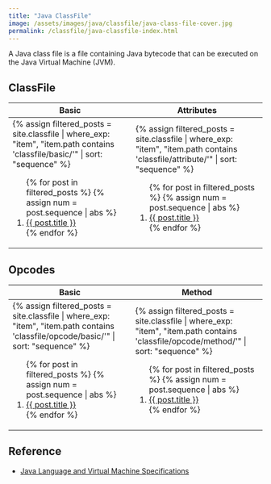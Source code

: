 ```yaml
---
title: "Java ClassFile"
image: /assets/images/java/classfile/java-class-file-cover.jpg
permalink: /classfile/java-classfile-index.html
---
```


A Java class file is a file containing Java bytecode that can be executed on the Java Virtual Machine (JVM).

## ClassFile

<table>
    <thead>
    <tr>
        <th style="text-align: center;">Basic</th>
        <th style="text-align: center;">Attributes</th>
    </tr>
    </thead>
    <tbody>
    <tr>
        <td>
{%
assign filtered_posts = site.classfile |
where_exp: "item", "item.path contains 'classfile/basic/'" |
sort: "sequence"
%}
<ol>
    {% for post in filtered_posts %}
    {% assign num = post.sequence | abs %}
    <li>
        <a href="{{ post.url }}">{{ post.title }}</a>
    </li>
    {% endfor %}
</ol>
        </td>
        <td>
{%
assign filtered_posts = site.classfile |
where_exp: "item", "item.path contains 'classfile/attribute/'" |
sort: "sequence"
%}
<ol>
    {% for post in filtered_posts %}
    {% assign num = post.sequence | abs %}
    <li>
        <a href="{{ post.url }}">{{ post.title }}</a>
    </li>
    {% endfor %}
</ol>
        </td>
    </tr>
    </tbody>
</table>


## Opcodes

<table>
    <thead>
    <tr>
        <th style="text-align: center;">Basic</th>
        <th style="text-align: center;">Method</th>
    </tr>
    </thead>
    <tbody>
    <tr>
        <td>
{%
assign filtered_posts = site.classfile |
where_exp: "item", "item.path contains 'classfile/opcode/basic/'" |
sort: "sequence"
%}
<ol>
    {% for post in filtered_posts %}
    {% assign num = post.sequence | abs %}
    <li>
        <a href="{{ post.url }}">{{ post.title }}</a>
    </li>
    {% endfor %}
</ol>
        </td>
        <td>
{%
assign filtered_posts = site.classfile |
where_exp: "item", "item.path contains 'classfile/opcode/method/'" |
sort: "sequence"
%}
<ol>
    {% for post in filtered_posts %}
    {% assign num = post.sequence | abs %}
    <li>
        <a href="{{ post.url }}">{{ post.title }}</a>
    </li>
    {% endfor %}
</ol>
        </td>
    </tr>
    </tbody>
</table>

## Reference

- [Java Language and Virtual Machine Specifications](https://docs.oracle.com/javase/specs/index.html)
